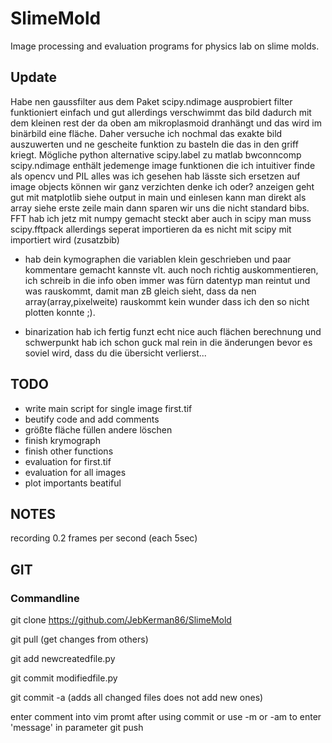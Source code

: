 # SlimeMold
Image processing and evaluation programs for physics lab on slime molds.

## Update
Habe nen gaussfilter aus dem Paket scipy.ndimage ausprobiert filter funktioniert einfach und gut allerdings verschwimmt das bild dadurch mit dem kleinen rest der da oben am mikroplasmoid dranhängt und das wird im binärbild eine fläche. Daher versuche ich nochmal das exakte bild auszuwerten und ne gescheite funktion zu basteln die das in den griff kriegt.
Mögliche python alternative scipy.label zu matlab bwconncomp
scipy.ndimage enthält jedemenge image funktionen die ich intuitiver finde als opencv und PIL alles was ich gesehen hab lässte sich ersetzen
auf image objects können wir ganz verzichten denke ich oder? anzeigen geht gut mit matplotlib siehe output in main und einlesen kann man direkt als array siehe erste zeile main
dann sparen wir uns die nicht standard bibs. FFT hab ich jetz mit numpy gemacht steckt aber auch in scipy man muss scipy.fftpack allerdings seperat importieren da es nicht mit scipy mit importiert wird (zusatzbib)

- hab dein kymographen die variablen klein geschrieben und paar kommentare gemacht kannste vlt. auch noch richtig auskommentieren, ich schreib in die info oben immer was fürn datentyp man reintut und was rauskommt, damit man zB gleich sieht, dass da nen array(array,pixelweite) rauskommt kein wunder dass ich den so nicht plotten konnte ;).

- binarization hab ich fertig funzt echt nice auch flächen berechnung und schwerpunkt hab ich schon guck mal rein in die änderungen bevor es soviel wird, dass du die übersicht verlierst...



## TODO
- write main script for single image first.tif
- beutify code and add comments
- größte fläche füllen andere löschen
- finish krymograph
- finish other functions
- evaluation for first.tif
- evaluation for all images
- plot importants beatiful

## NOTES
recording 0.2 frames per second (each 5sec)


## GIT
### Commandline
git clone https://github.com/JebKerman86/SlimeMold

git pull (get changes from others)

git add newcreatedfile.py

git commit modifiedfile.py

git commit -a  (adds all changed files does not add new ones)

enter comment into vim promt after using commit
 or use -m or -am to enter 'message' in parameter
git push

